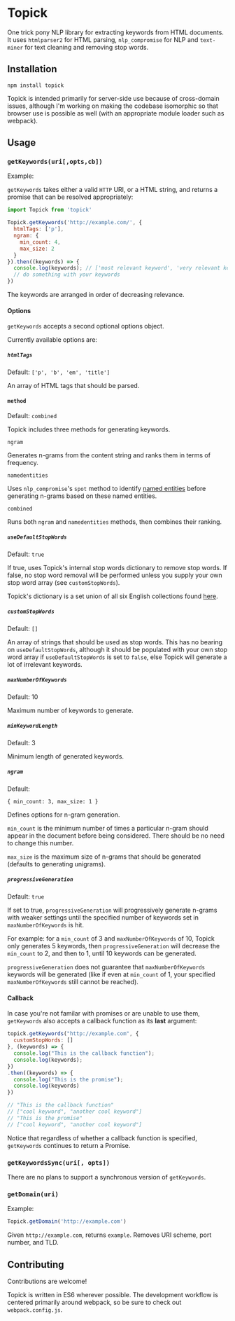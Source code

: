# Topick

One trick pony NLP library for extracting keywords from HTML documents. It uses `htmlparser2` for HTML parsing, `nlp_compromise` for NLP and `text-miner` for text cleaning and removing stop words.

## Installation

`npm install topick`

Topick is intended primarily for server-side use because of cross-domain issues, although I'm working on making the codebase isomorphic so that browser use is possible as well (with an appropriate module loader such as webpack).

## Usage

### `getKeywords(uri[,opts,cb])`

Example:

`getKeywords` takes either a valid `HTTP` URI, or a HTML string, and returns a promise that can be resolved appropriately:

```js
import Topick from 'topick'

Topick.getKeywords('http://example.com/', {
  htmlTags: ['p'],
  ngram: {
    min_count: 4,
    max_size: 2
  }
}).then((keywords) => {
  console.log(keywords); // ['most relevant keyword', 'very relevant keyword', 'somewhat relevant keyword']
  // do something with your keywords
})
```

The keywords are arranged in order of decreasing relevance.

#### Options

`getKeywords` accepts a second optional options object.

Currently available options are:

##### `htmlTags`

Default: `['p', 'b', 'em', 'title']`

An array of HTML tags that should be parsed.

#### `method`

Default: `combined`

Topick includes three methods for generating keywords. 

`ngram`

Generates n-grams from the content string and ranks them in terms of frequency.

`namedentities`

Uses `nlp_compromise`'s `spot` method to identify [named entities](https://en.wikipedia.org/wiki/Named-entity_recognition) before generating n-grams based on these named entities.

`combined`

Runs both `ngram` and `namedentities` methods, then combines their ranking.

##### `useDefaultStopWords`

Default: `true`

If true, uses Topick's internal stop words dictionary to remove stop words. If false, no stop word removal will be performed unless you supply your own stop word array (see `customStopWords`).

Topick's dictionary is a set union of all six English collections found [here](https://code.google.com/p/stop-words/).

##### `customStopWords`

Default: `[]`

An array of strings that should be used as stop words. This has no bearing on `useDefaultStopWords`, although it should be populated with your own stop word array if `useDefaultStopWords` is set to `false`, else Topick will generate a lot of irrelevant keywords.

##### `maxNumberOfKeywords`

Default: 10

Maximum number of keywords to generate.

##### `minKeywordLength`

Default: 3

Minimum length of generated keywords.

##### `ngram`

Default:

```
{ min_count: 3, max_size: 1 }
```

Defines options for n-gram generation. 

`min_count` is the minimum number of times a particular n-gram should appear in the document before being considered. There should be no need to change this number.

`max_size` is the maximum size of n-grams that should be generated (defaults to generating unigrams).

##### `progressiveGeneration`

Default: `true`

If set to true, `progressiveGeneration` will progressively generate n-grams with weaker settings until the specified number of keywords set in `maxNumberOfKeywords` is hit.

For example: for a `min_count` of 3 and `maxNumberOfKeywords` of 10, Topick only generates 5 keywords, then `progressiveGeneration` will decrease the `min_count` to 2, and then to 1, until 10 keywords can be generated.

`progressiveGeneration` does not guarantee that `maxNumberOfKeywords` keywords will be generated (like if even at `min_count` of 1, your specified `maxNumberOfKeywords` still cannot be reached).

#### Callback

In case you're not familar with promises or are unable to use them, `getKeywords` also accepts a callback function as its **last** argument:

```js
topick.getKeywords("http://example.com", {
  customStopWords: []
}, (keywords) => {
  console.log("This is the callback function");
  console.log(keywords);
})
.then((keywords) => {
  console.log("This is the promise");
  console.log(keywords)
})

// "This is the callback function"
// ["cool keyword", "another cool keyword"]
// "This is the promise"
// ["cool keyword", "another cool keyword"]
```

Notice that regardless of whether a callback function is specified, `getKeywords` continues to return a Promise.

### `getKeywordsSync(uri[, opts])`

There are no plans to support a synchronous version of `getKeywords`.

### `getDomain(uri)`

Example:

```js
Topick.getDomain('http://example.com')
```

Given `http://example.com`, returns `example`. Removes URI scheme, port number, and TLD.

## Contributing

Contributions are welcome!

Topick is written in ES6 wherever possible. The development workflow is centered primarily around webpack, so be sure to check out `webpack.config.js`.